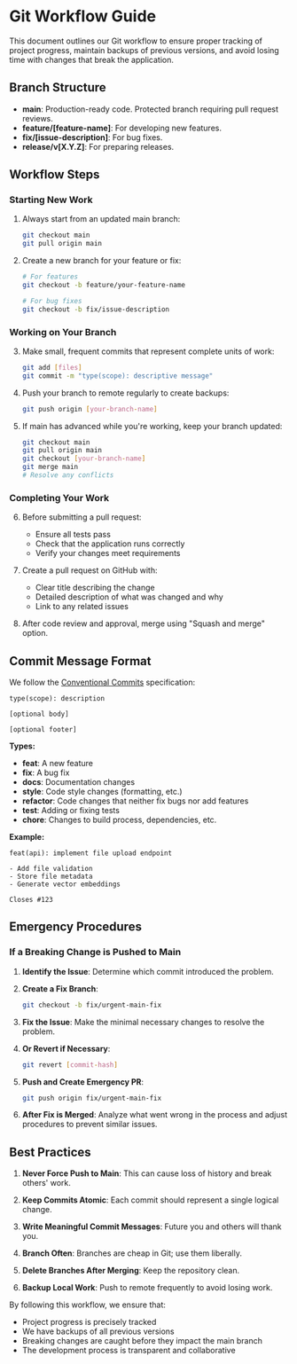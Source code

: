 # Git Workflow Guide

This document outlines our Git workflow to ensure proper tracking of project progress, maintain backups of previous versions, and avoid losing time with changes that break the application.

## Branch Structure

- **main**: Production-ready code. Protected branch requiring pull request reviews.
- **feature/[feature-name]**: For developing new features.
- **fix/[issue-description]**: For bug fixes.
- **release/v[X.Y.Z]**: For preparing releases.

## Workflow Steps

### Starting New Work

1. Always start from an updated main branch:
   ```bash
   git checkout main
   git pull origin main
   ```

2. Create a new branch for your feature or fix:
   ```bash
   # For features
   git checkout -b feature/your-feature-name
   
   # For bug fixes
   git checkout -b fix/issue-description
   ```

### Working on Your Branch

3. Make small, frequent commits that represent complete units of work:
   ```bash
   git add [files]
   git commit -m "type(scope): descriptive message"
   ```

4. Push your branch to remote regularly to create backups:
   ```bash
   git push origin [your-branch-name]
   ```

5. If main has advanced while you're working, keep your branch updated:
   ```bash
   git checkout main
   git pull origin main
   git checkout [your-branch-name]
   git merge main
   # Resolve any conflicts
   ```

### Completing Your Work

6. Before submitting a pull request:
   - Ensure all tests pass
   - Check that the application runs correctly
   - Verify your changes meet requirements

7. Create a pull request on GitHub with:
   - Clear title describing the change
   - Detailed description of what was changed and why
   - Link to any related issues

8. After code review and approval, merge using "Squash and merge" option.

## Commit Message Format

We follow the [Conventional Commits](https://www.conventionalcommits.org/) specification:

```
type(scope): description

[optional body]

[optional footer]
```

**Types:**
- **feat**: A new feature
- **fix**: A bug fix
- **docs**: Documentation changes
- **style**: Code style changes (formatting, etc.)
- **refactor**: Code changes that neither fix bugs nor add features
- **test**: Adding or fixing tests
- **chore**: Changes to build process, dependencies, etc.

**Example:**
```
feat(api): implement file upload endpoint

- Add file validation
- Store file metadata
- Generate vector embeddings

Closes #123
```

## Emergency Procedures

### If a Breaking Change is Pushed to Main

1. **Identify the Issue**: Determine which commit introduced the problem.

2. **Create a Fix Branch**:
   ```bash
   git checkout -b fix/urgent-main-fix
   ```

3. **Fix the Issue**: Make the minimal necessary changes to resolve the problem.

4. **Or Revert if Necessary**:
   ```bash
   git revert [commit-hash]
   ```

5. **Push and Create Emergency PR**:
   ```bash
   git push origin fix/urgent-main-fix
   ```

6. **After Fix is Merged**: Analyze what went wrong in the process and adjust procedures to prevent similar issues.

## Best Practices

1. **Never Force Push to Main**: This can cause loss of history and break others' work.

2. **Keep Commits Atomic**: Each commit should represent a single logical change.

3. **Write Meaningful Commit Messages**: Future you and others will thank you.

4. **Branch Often**: Branches are cheap in Git; use them liberally.

5. **Delete Branches After Merging**: Keep the repository clean.

6. **Backup Local Work**: Push to remote frequently to avoid losing work.

By following this workflow, we ensure that:
- Project progress is precisely tracked
- We have backups of all previous versions
- Breaking changes are caught before they impact the main branch
- The development process is transparent and collaborative 